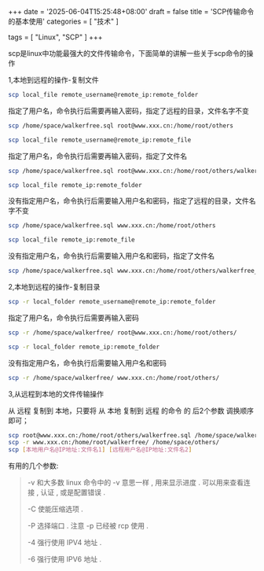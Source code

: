 +++
date = '2025-06-04T15:25:48+08:00'
draft = false
title = 'SCP传输命令的基本使用'
categories = [
	"技术"
]

tags = [
	"Linux",
	"SCP"
]
+++

scp是linux中功能最强大的文件传输命令，下面简单的讲解一些关于scp命令的操作

1,本地到远程的操作-复制文件

```bash
scp local_file remote_username@remote_ip:remote_folder
```

指定了用户名，命令执行后需要再输入密码，指定了远程的目录，文件名字不变

```bash
scp /home/space/walkerfree.sql root@www.xxx.cn:/home/root/others
```

```bash
scp local_file remote_username@remote_ip:remote_file
```

指定了用户名，命令执行后需要再输入密码，指定了文件名

```bash
scp /home/space/walkerfree.sql root@www.xxx.cn:/home/root/others/walkerfree_copy.sql
```

```bash
scp local_file remote_ip:remote_folder
```

没有指定用户名，命令执行后需要输入用户名和密码，指定了远程的目录，文件名字不变

```bash
scp /home/space/walkerfree.sql www.xxx.cn:/home/root/others
```

```bash
scp local_file remote_ip:remote_file
```
没有指定用户名，命令执行后需要输入用户名和密码，指定了文件名

```bash
scp /home/space/walkerfree.sql www.xxx.cn:/home/root/others/walkerfree_copy.sql
```
2,本地到远程的操作-复制目录

```bash
scp -r local_folder remote_username@remote_ip:remote_folder
```

指定了用户名，命令执行后需要再输入密码

```bash
scp -r /home/space/walkerfree/ root@www.xxx.cn:/home/root/others/
```

```bash
scp -r local_folder remote_ip:remote_folder
```

没有指定用户名，命令执行后需要输入用户名和密码

```bash
scp -r /home/space/walkerfree/ www.xxx.cn:/home/root/others/
```
3,从远程到本地的文件传输操作

从 远程 复制到 本地，只要将 从 本地 复制到 远程 的命令 的 后2个参数 调换顺序 即可；

```bash
scp root@www.xxx.cn:/home/root/others/walkerfree.sql /home/space/walkerfree_copy.sql
scp -r www.xxx.cn:/home/root/walkerfree/ /home/space/others/
scp [本地用户名@IP地址:文件名1] [远程用户名@IP地址:文件名2]
```
有用的几个参数:


>-v 和大多数 linux 命令中的 -v 意思一样 , 用来显示进度 . 可以用来查看连接 , 认证 , 或是配置错误 . 
>
>-C 使能压缩选项 . 
>
>-P 选择端口 . 注意 -p 已经被 rcp 使用 . 
>
>-4 强行使用 IPV4 地址 . 
>
>-6 强行使用 IPV6 地址 .  

